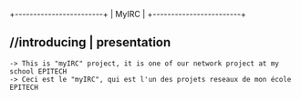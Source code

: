 +------------------------+
| MyIRC                  |
+------------------------+

//introducing | presentation
-----------------------------
	-> This is "myIRC" project, it is one of our network project at my school EPITECH
	-> Ceci est le "myIRC", qui est l'un des projets reseaux de mon école EPITECH
